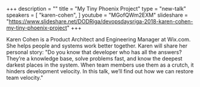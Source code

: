 +++
description = ""
title = "My Tiny Phoenix Project"
type = "new-talk"
speakers = [
        "karen-cohen",
]
youtube = "MGofQWm2EXM"
slideshare = "https://www.slideshare.net/DODRiga/devopsdaysriga-2018-karen-cohen-my-tiny-phoenix-project"
+++
<p>Karen Cohen is a Product Architect and Engineering Manager at Wix.com. She helps people and systems work better together. Karen will share her personal story: "Do you know that developer who has all the answers? They’re a knowledge base, solve problems fast, and know the deepest darkest places in the system. When team members use them as a crutch, it hinders development velocity. In this talk, we’ll find out how we can restore team velocity."</p>